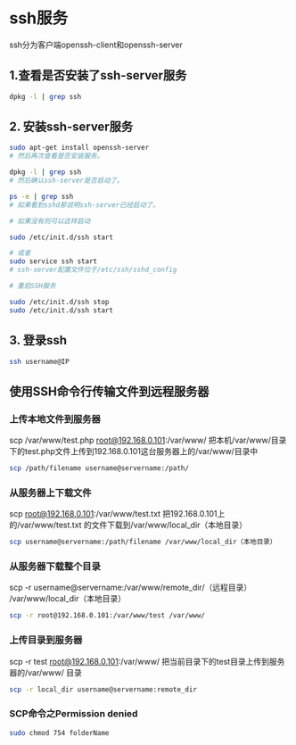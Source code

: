 # ssh服务

ssh分为客户端openssh-client和openssh-server

## 1.查看是否安装了ssh-server服务

```bash
dpkg -l | grep ssh
```

## 2. 安装ssh-server服务

```bash
sudo apt-get install openssh-server
# 然后再次查看是否安装服务。

dpkg -l | grep ssh
# 然后确认ssh-server是否启动了。

ps -e | grep ssh
# 如果看到sshd那说明ssh-server已经启动了。

# 如果没有则可以这样启动

sudo /etc/init.d/ssh start

# 或者
sudo service ssh start
# ssh-server配置文件位于/etc/ssh/sshd_config

# 重启SSH服务

sudo /etc/init.d/ssh stop
sudo /etc/init.d/ssh start
```

## 3. 登录ssh

```bash
ssh username@IP
```

## 使用SSH命令行传输文件到远程服务器

### 上传本地文件到服务器

scp /var/www/test.php root@192.168.0.101:/var/www/ 把本机/var/www/目录下的test.php文件上传到192.168.0.101这台服务器上的/var/www/目录中

```bash
scp /path/filename username@servername:/path/
```

### 从服务器上下载文件

scp root@192.168.0.101:/var/www/test.txt 把192.168.0.101上的/var/www/test.txt 的文件下载到/var/www/local_dir（本地目录）

```bash
scp username@servername:/path/filename /var/www/local_dir（本地目录）
```

### 从服务器下载整个目录

scp -r username@servername:/var/www/remote_dir/（远程目录） /var/www/local_dir（本地目录）

```bash
scp -r root@192.168.0.101:/var/www/test /var/www/
```

### 上传目录到服务器

scp -r test root@192.168.0.101:/var/www/ 把当前目录下的test目录上传到服务器的/var/www/ 目录

```bash
scp -r local_dir username@servername:remote_dir
```

### SCP命令之Permission denied

```bash
sudo chmod 754 folderName
```

